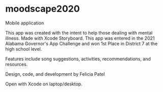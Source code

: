 # moodscape2020
Mobile application 

This app was created with the intent to help those dealing with mental illness. 
Made with Xcode Storyboard.
This app was entered in the 2021 Alabama Governor's App Challenge and won 1st Place in District 7 at the high school level.

Features include song suggestions, activities, recommendations, and resources. 

Design, code, and development by Felicia Patel

Open with Xcode on laptop/desktop.

